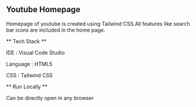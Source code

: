 ## Youtube Homepage

Homepage of youtube is created using Tailwind CSS.All features like search bar icons are included in the home page.

** Tech Stack **

IDE : Visual Code Studio

Language : HTML5

CSS : Tailwind CSS

** Run Locally **

Can be directly open in any browser